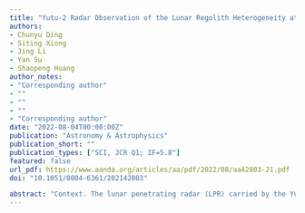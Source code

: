```yaml
---
title: "Yutu-2 Radar Observation of the Lunar Regolith Heterogeneity at the Chang’E-4 Landing Site"
authors:
- Chunyu Ding
- Siting Xiong
- Jing Li
- Yan Su
- Shaopeng Huang
author_notes:
- "Corresponding author"  
- ""
- ""
- ""  
- "Corresponding author"
date: "2022-08-04T00:00:00Z"
publication: "Astronomy & Astrophysics"
publication_short: ""
publication_types: ["SCI, JCR Q1; IF=5.8"]  
featured: false
url_pdf: https://www.aanda.org/articles/aa/pdf/2022/08/aa42803-21.pdf
doi: "10.1051/0004-6361/202142803"

abstract: "Context. The lunar penetrating radar (LPR) carried by the Yutu-2 rover performed the first in situ measurement of the subsurface structure and physical properties of the subsurface materials on the far side of the Moon. It provides an unprecedented opportunity to study the formation and evolution of the lunar surface. Aims. This paper aims to quantitatively estimate the heterogeneity of the lunar regolith using the high-frequency Yutu-2 radar observation and constrain the modeling parameters (e.g., autocorrelation length) on a radar simulation. Methods. The heterogeneity of the lunar regolith was quantified by comparing the simulation and observation acquired by the high-frequency Yutu-2 radar within the first 17 lunar days after its landing. The radar simulation was determined by the numerical calculation of the stochastic regolith model. The change in the autocorrelation length to the modeling was derived by calculating the coarseness of the model. Results. The disturbance range of the lunar regolith with a thickness of ~12 m at the Chang’E-4 landing site is constrained to be ~0.20 ± 0.06 m, indicating a high self-similarity. The stochastic model’s spatial disturbance is controlled by the autocorrelation length and is also scaled by the model size, and the radar scattering echo strength decreases with the increase in autocorrelation length. Conclusions. We conclude that the heterogeneity of lunar regolith is positively related to the geological age. The application of the disturbance range at the decimeter scale might provide a valuable reference to assist in interpreting the radar observation data of the Moon (e.g., Arecibo radar, Min-SAR and Mini-RF, and in situ LPR)."
---
```


